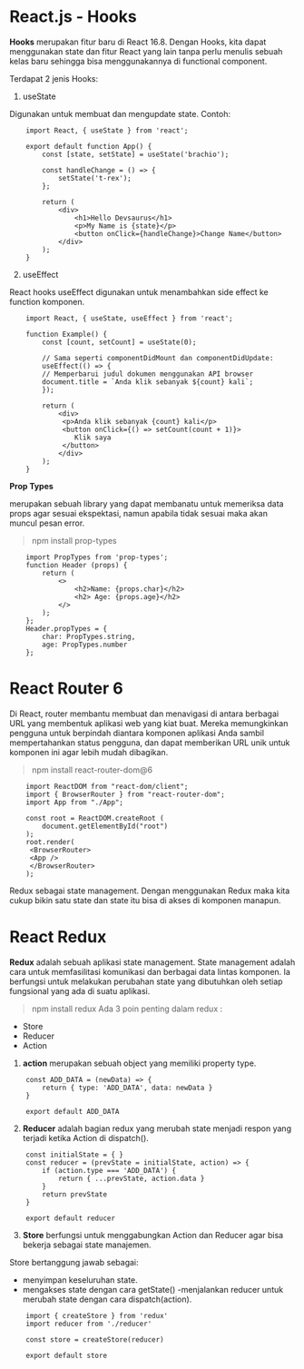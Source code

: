 # React.js - Hooks
**Hooks** merupakan fitur baru di React 16.8. Dengan Hooks, kita dapat menggunakan state dan fitur React yang lain tanpa perlu menulis sebuah kelas baru sehingga bisa menggunakannya di functional component.

Terdapat 2 jenis Hooks:
1. useState

Digunakan untuk membuat dan mengupdate state. Contoh:
``` 
    import React, { useState } from 'react';

    export default function App() {
        const [state, setState] = useState('brachio');

        const handleChange = () => {
            setState('t-rex');
        };

        return (
            <div>
                <h1>Hello Devsaurus</h1>
                <p>My Name is {state}</p>
                <button onClick={handleChange}>Change Name</button>
            </div>
        );
    }
```
2. useEffect

React hooks useEffect digunakan untuk menambahkan side effect ke function komponen.
``` 
    import React, { useState, useEffect } from 'react';

    function Example() {
        const [count, setCount] = useState(0);

        // Sama seperti componentDidMount dan componentDidUpdate:
        useEffect(() => {
        // Memperbarui judul dokumen menggunakan API browser
        document.title = `Anda klik sebanyak ${count} kali`;
        });

        return (
            <div>
             <p>Anda klik sebanyak {count} kali</p>
             <button onClick={() => setCount(count + 1)}>
                Klik saya
             </button>
            </div>
        );
    }
```
**Prop Types**

merupakan sebuah library yang dapat membanatu untuk memeriksa data props agar sesuai ekspektasi, namun apabila tidak sesuai maka akan muncul pesan error.
>npm install prop-types
``` 
    import PropTypes from 'prop-types';
    function Header (props) {
        return (
            <>
                <h2>Name: {props.char}</h2>
                <h2> Age: {props.age}</h2>
            </>
        );
    };
    Header.propTypes = {
        char: PropTypes.string,
        age: PropTypes.number
    };
```
# React Router 6
Di React, router membantu membuat dan menavigasi di antara berbagai URL yang membentuk aplikasi web yang kiat buat. Mereka memungkinkan pengguna untuk berpindah diantara komponen aplikasi Anda sambil mempertahankan status pengguna, dan dapat memberikan URL unik untuk komponen ini agar lebih mudah dibagikan. 
>npm install react-router-dom@6
``` 
    import ReactDOM from "react-dom/client";
    import { BrowserRouter } from "react-router-dom";
    import App from "./App";

    const root = ReactDOM.createRoot ( 
        document.getElementById("root")
    );
    root.render(
     <BrowserRouter>
     <App />
     </BrowserRouter>
    );
```
Redux sebagai state management. Dengan menggunakan Redux maka kita cukup bikin satu state dan state itu bisa di akses di komponen manapun.

# React Redux
**Redux** adalah sebuah aplikasi state management. State management adalah cara untuk memfasilitasi komunikasi dan berbagai data lintas komponen. Ia berfungsi untuk melakukan perubahan state yang dibutuhkan oleh setiap fungsional yang ada di suatu aplikasi.
>npm install redux 
Ada 3 poin penting dalam redux :
- Store
- Reducer
- Action

1. **action** merupakan sebuah object yang memiliki property type.
``` 
    const ADD_DATA = (newData) => {
        return { type: 'ADD_DATA', data: newData }
    }
    
    export default ADD_DATA
```
2. **Reducer** adalah bagian redux yang merubah state menjadi respon yang terjadi ketika Action di dispatch().
``` 
    const initialState = { }
    const reducer = (prevState = initialState, action) => {
        if (action.type === 'ADD_DATA') {
            return { ...prevState, action.data }
        }
        return prevState
    }
    
    export default reducer
```
3. **Store** berfungsi untuk menggabungkan Action dan Reducer agar bisa bekerja sebagai state manajemen.

Store bertanggung jawab sebagai:
- menyimpan keseluruhan state.
- mengakses state dengan cara getState()
-menjalankan reducer untuk merubah state dengan cara dispatch(action).
``` 
    import { createStore } from 'redux'
    import reducer from './reducer'

    const store = createStore(reducer)

    export default store
```
